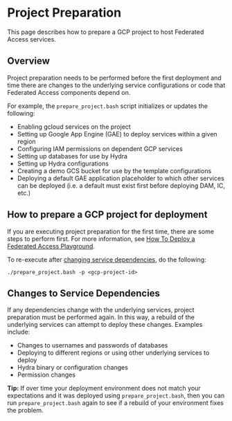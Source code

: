 # Project Preparation

This page describes how to prepare a GCP project to host Federated
Access services.

## Overview

Project preparation needs to be performed before the first
deployment and time there are changes to the underlying
service configurations or code that Federated Access components depend on.

For example, the `prepare_project.bash` script initializes or updates the
following:

*  Enabling gcloud services on the project
*  Setting up Google App Engine (GAE) to deploy services within a given region
*  Configuring IAM permissions on dependent GCP services
*  Setting up databases for use by Hydra
*  Setting up Hydra configurations
*  Creating a demo GCS bucket for use by the template configurations
*  Deploying a default GAE application placeholder to which other services
   can be deployed (i.e. a default must exist first before deploying DAM, IC,
   etc.)

## How to prepare a GCP project for deployment

If you are executing project preparation for the first time, there are some
steps to perform first. For more information, see [How To Deploy a Federated
Access Playground](docs/playground/deploy.md).

To re-execute after [changing service dependencies](#changes-to-service-dependencies),
do the following:

```
./prepare_project.bash -p <gcp-project-id>
```

## Changes to Service Dependencies

If any dependencies change with the underlying services, project
preparation must be performed again. In this way, a rebuild of the
underlying services can attempt to deploy these changes. Examples include:

*  Changes to usernames and passwords of databases
*  Deploying to different regions or using other underlying services to deploy
*  Hydra binary or configuration changes
*  Permission changes

**Tip:** If over time your deployment environment does not match your
expectations and it was deployed using `prepare_project.bash`, then you can
run `prepare_project.bash` again to see if a rebuild of your environment fixes the
problem.


